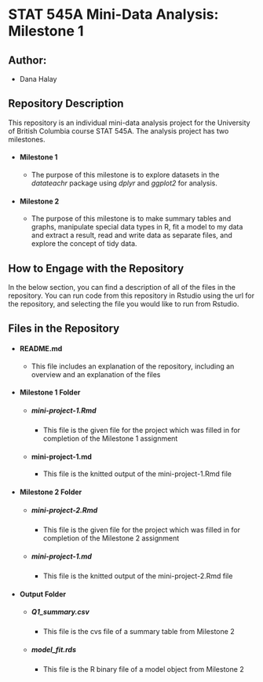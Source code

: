 # STAT 545A Mini-Data Analysis: Milestone 1

## Author:
  * Dana Halay

## Repository Description 
This repository is an individual mini-data analysis project for the University of British Columbia course STAT 545A. The analysis project has two milestones. 
  * #### Milestone 1
       * The purpose of this milestone is to explore datasets in the *datateachr* package using *dplyr* and *ggplot2* for analysis.
  * #### Milestone 2
       * The purpose of this milestone is to make summary tables and graphs, manipulate special data types in R, fit a model to my data and extract a result, read and write data as separate files, and explore the concept of tidy data. 

## How to Engage with the Repository 
In the below section, you can find a description of all of the files in the repository. You can run code from this repository in Rstudio using the url for the repository, and selecting the file you would like to run from Rstudio. 

## Files in the Repository  
  * #### README.md ####
     * This file includes an explanation of the repository, including an overview and an explanation of the files
  * #### Milestone 1 Folder ####
     * ##### mini-project-1.Rmd #####
          * This file is the given file for the project which was filled in for completion of the Milestone 1 assignment
     * #### mini-project-1.md ####
          * This file is the knitted output of the mini-project-1.Rmd file 
 * #### Milestone 2 Folder ####
     * ##### mini-project-2.Rmd #####
          * This file is the given file for the project which was filled in for completion of the Milestone 2 assignment
     * ##### mini-project-1.md #####
          * This file is the knitted output of the mini-project-2.Rmd file 
* #### Output Folder ####
     * ##### Q1_summary.csv #####
          * This file is the cvs file of a summary table from Milestone 2
     * ##### model_fit.rds #####
          * This file is the R binary file of a model object from Milestone 2
